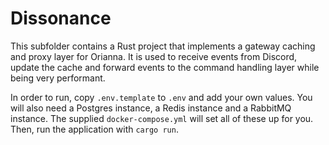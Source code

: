 # Dissonance

This subfolder contains a Rust project that implements a gateway caching and proxy layer for Orianna. It is used to receive events from Discord, update the cache and forward events to the command handling layer while being very performant.

In order to run, copy `.env.template` to `.env` and add your own values. You will also need a Postgres instance, a Redis instance and a RabbitMQ instance. The supplied `docker-compose.yml` will set all of these up for you. Then, run the application with `cargo run`.